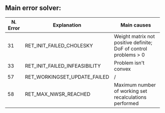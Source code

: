 ## Main error solver:

| N. Error | Explanation | Main causes |
| ------ | ------ | ------ |
| 31 | RET_INIT_FAILED_CHOLESKY | Weight matrix not positive definite; DoF of control problems > 0 |
| 33 | RET_INIT_FAILED_INFEASIBILITY | Problem isn't convex |
| 57 | RET_WORKINGSET_UPDATE_FAILED | / |
| 58 | RET_MAX_NWSR_REACHED | Maximum number of working set recalculations performed |